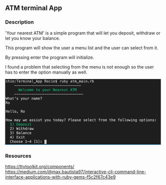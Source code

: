 ## ATM terminal App

### Description

'Your nearest ATM' is a simple program that will let you deposit, withdraw or let you know your balance.

This program will show the user a menu list and the user can select from it.

By pressing enter the program will initialize.

I found a problem that selecting from the menu is not enough so the user has to enter the option manually as well.

![alt text](https://github.com/xrozzi/Terminal_App/blob/master/images/welcome.png)
### Resources

https://ttytoolkit.org/components/
https://medium.com/@max.bautista97/interactive-cli-command-line-interface-applications-with-ruby-gems-f5c2f67c43e9